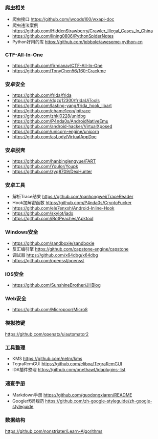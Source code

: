 ### 爬虫相关
* 爬虫接口 https://github.com/iwoods100/wxapi-doc
* 爬虫违法案例 https://github.com/HiddenStrawberry/Crawler_Illegal_Cases_In_China
* https://github.com/lining0806/PythonSpiderNotes
* Python好用的库 https://github.com/jobbole/awesome-python-cn

### CTF-All-In-One
* https://github.com/firmianay/CTF-All-In-One
* https://github.com/TonyChen56/160-Crackme

### 安卓安全
* https://github.com/frida/frida
* https://github.com/dqzg12300/fridaUiTools
* https://github.com/lasting-yang/frida_hook_libart
* https://github.com/chame1eon/jnitrace
* https://github.com/zhkl0228/unidbg
* https://github.com/P4nda0s/AndroidNativeEmu
* https://github.com/android-hacker/VirtualXposed
* https://github.com/unicorn-engine/unicorn
* https://github.com/asLody/VirtualAppDoc

### 安卓脱壳
* https://github.com/hanbinglengyue/FART
* https://github.com/Youlor/Youpk
* https://github.com/zyq8709/DexHunter

### 安卓工具
* 解析Trace结果 https://github.com/panhongwei/TraceReader
* Hook加解密函数 https://github.com/P4nda0s/CryptoFucker
* https://github.com/ele7enxxh/Android-Inline-Hook
* https://github.com/skylot/jadx
* https://github.com/iBotPeaches/Apktool

### Windows安全
* https://github.com/sandboxie/sandboxie
* 反汇编引擎 https://github.com/capstone-engine/capstone
* 调试器 https://github.com/x64dbg/x64dbg
* https://github.com/openssl/openssl

### IOS安全
* https://github.com/SunshineBrother/JHBlog

### Web安全
* https://github.com/Micropoor/Micro8

### 模拟按键
https://github.com/openatx/uiautomator2

### 工具整理
* KMS https://github.com/netnr/kms
* TegraRcmGUI https://github.com/eliboa/TegraRcmGUI
* IDA插件整理 https://github.com/onethawt/idaplugins-list

### 速查手册
* Markdown手册 https://github.com/guodongxiaren/README
* Google代码规范 https://github.com/zh-google-styleguide/zh-google-styleguide

### 数据结构
https://github.com/nonstriater/Learn-Algorithms
